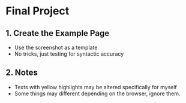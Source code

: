 # Final Project

## 1. Create the Example Page
* Use the screenshot as a template
* No tricks, just testing for syntactic accuracy

## 2. Notes
* Texts with yellow highlights may be altered specifically for myself
* Some things may different depending on the browser, ignore them. 